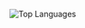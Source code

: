 ![Top Languages](https://github-readme-stats.vercel.app/api/top-langs/?username=SlackBaker&layout=compact)
